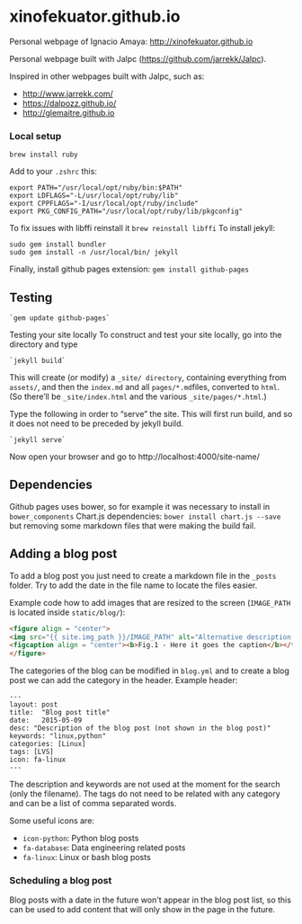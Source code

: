 # xinofekuator.github.io
Personal webpage of Ignacio Amaya: http://xinofekuator.github.io

Personal webpage built with Jalpc (https://github.com/jarrekk/Jalpc).

Inspired in other webpages built with Jalpc, such as:
- http://www.jarrekk.com/
- https://dalpozz.github.io/
- http://glemaitre.github.io


### Local setup

`brew install ruby`

Add to your `.zshrc` this:

```
export PATH="/usr/local/opt/ruby/bin:$PATH"
export LDFLAGS="-L/usr/local/opt/ruby/lib"
export CPPFLAGS="-I/usr/local/opt/ruby/include"
export PKG_CONFIG_PATH="/usr/local/opt/ruby/lib/pkgconfig"
```

To fix issues with  libffi reinstall it `brew reinstall libffi`
To install jekyll:
```
sudo gem install bundler
sudo gem install -n /usr/local/bin/ jekyll
```

Finally, install github pages extension: `gem install github-pages`


## Testing

	`gem update github-pages`

Testing your site locally To construct and test your site locally, go into the directory and type

	`jekyll build`

This will create (or modify) a `_site/ directory`, containing everything from `assets/`, and then the `index.md` and all `pages/*.md`files, converted to `html`. (So there’ll be `_site/index.html` and the various `_site/pages/*.html`.)

Type the following in order to “serve” the site. This will first run build, and so it does not need to be preceded by jekyll build.

	`jekyll serve`

Now open your browser and go to http://localhost:4000/site-name/


## Dependencies

Github pages uses bower, so for example it was necessary to install in `bower_components` Chart.js dependencies:
`bower install chart.js --save` but removing some markdown files that were making the build fail.


## Adding a blog post

To add a blog post you just need to create a markdown file in the `_posts` folder. Try to add the date in the file name to locate the files easier.

Example code how to add images that are resized to the screen (`IMAGE_PATH` is located inside `static/blog/`):

```html
<figure align = "center">
<img src="{{ site.img_path }}/IMAGE_PATH" alt="Alternative description not shown" style="width:65%">
<figcaption align = "center"><b>Fig.1 - Here it goes the caption</b></figcaption>
</figure>
```

The categories of the blog can be modified in `blog.yml` and to create a blog post we can add the category in the header. Example header:

```
---
layout: post
title:  "Blog post title"
date:   2015-05-09
desc: "Description of the blog post (not shown in the blog post)"
keywords: "linux,python"
categories: [Linux]
tags: [LVS]
icon: fa-linux
---
```

The description and keywords are not used at the moment for the search (only the filename). The tags do not need to be related with any category and can be a list of comma separated words.

Some useful icons are:
- `icon-python`: Python blog posts
- `fa-database`: Data engineering related posts
- `fa-linux`: Linux or bash blog posts

### Scheduling a blog post

Blog posts with a date in the future won't appear in the blog post list, so this can be used to add content that will only show in the page in the future.
